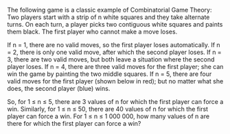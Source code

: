 
The following game is a classic example of Combinatorial Game Theory:
Two players start with a strip of n white squares and they take alternate turns.
On each turn, a player picks two contiguous white squares and paints them black.
The first player who cannot make a move loses.

If n = 1, there are no valid moves, so the first player loses automatically.
If n = 2, there is only one valid move, after which the second player loses.
If n = 3, there are two valid moves, but both leave a situation where the second player loses.
If n = 4, there are three valid moves for the first player; she can win the game by painting the two middle squares.
If n = 5, there are four valid moves for the first player (shown below in red); but no matter what she does, the second player (blue) wins.



So, for 1 &#8804; n &#8804; 5, there are 3 values of n for which the first player can force a win.
Similarly, for 1 &#8804; n &#8804; 50, there are 40 values of n for which the first player can force a win.
For 1 &#8804; n &#8804; 1 000 000, how many values of n are there for which the first player can force a win?
